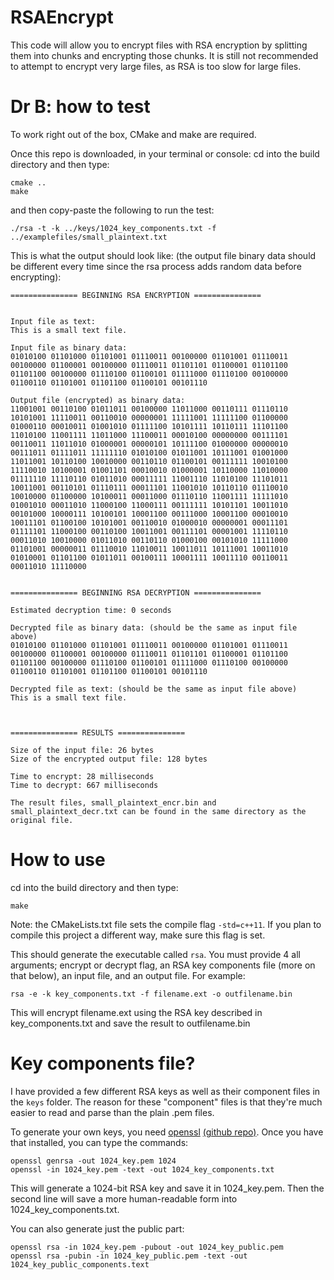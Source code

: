 # RSAEncrypt

This code will allow you to encrypt files with RSA encryption by splitting them into chunks and encrypting those chunks.
It is still not recommended to attempt to encrypt very large files, as RSA is too slow for large files.

Dr B: how to test
======================

To work right out of the box, CMake and make are required.


Once this repo is downloaded, in your terminal or console:
cd into the build directory and then type:

```
cmake ..
make
```

and then copy-paste the following to run the test:

```
./rsa -t -k ../keys/1024_key_components.txt -f ../examplefiles/small_plaintext.txt 
```

This is what the output should look like: (the output file binary data should be different every time since the rsa process adds random data before encrypting):

```
=============== BEGINNING RSA ENCRYPTION ===============


Input file as text:
This is a small text file.

Input file as binary data:
01010100 01101000 01101001 01110011 00100000 01101001 01110011 00100000 01100001 00100000 01110011 01101101 01100001 01101100 01101100 00100000 01110100 01100101 01111000 01110100 00100000 01100110 01101001 01101100 01100101 00101110 

Output file (encrypted) as binary data:
11001001 00110100 01011011 00100000 11011000 00110111 01110110 10101001 11110011 00110010 00000001 11111001 11111100 01100000 01000110 00010011 01001010 01111100 10101111 10110111 11101100 11010100 11001111 11011000 11100011 00010100 00000000 00111101 00110011 11011010 01000001 00000101 10111100 01000000 00000010 00111011 01111011 11111110 01010100 01011001 10111001 01001000 11011001 10110100 10010000 00110110 01100101 00111111 10010100 11110010 10100001 01001101 00010010 01000001 10110000 11010000 01111110 11110110 01011010 00011111 11001110 11010100 11101011 10011001 00110101 01110111 00011101 11001010 10110110 01110010 10010000 01100000 10100011 00011000 01110110 11001111 11111010 01001010 00011010 11000100 11000111 00111111 10101101 10011010 00101000 10000111 10100101 10001100 00111000 10001100 00010010 10011101 01100100 10101001 00110010 01000010 00000001 00011101 01111101 11000100 00110100 10011001 00111101 00001001 11110110 00011010 10010000 01011010 00110110 01000100 00101010 11111000 01101001 00000011 01110010 11010011 10011011 10111001 10011010 01010001 01101100 01011011 00100111 10001111 10011110 00110011 00011010 11110000 


=============== BEGINNING RSA DECRYPTION ===============

Estimated decryption time: 0 seconds

Decrypted file as binary data: (should be the same as input file above)
01010100 01101000 01101001 01110011 00100000 01101001 01110011 00100000 01100001 00100000 01110011 01101101 01100001 01101100 01101100 00100000 01110100 01100101 01111000 01110100 00100000 01100110 01101001 01101100 01100101 00101110 

Decrypted file as text: (should be the same as input file above)
This is a small text file.



=============== RESULTS ===============

Size of the input file: 26 bytes
Size of the encrypted output file: 128 bytes

Time to encrypt: 28 milliseconds
Time to decrypt: 667 milliseconds

The result files, small_plaintext_encr.bin and small_plaintext_decr.txt can be found in the same directory as the original file.
```



How to use
======================

cd into the build directory and then type:

```
make
```

Note: the CMakeLists.txt file sets the compile flag `-std=c++11`.  If you plan to compile this project a different way, make sure this flag is set.

This should generate the executable called `rsa`.  You must provide 4 all arguments; encrypt or decrypt flag, an RSA key components file (more on that below), an input file, and an output file. For example:
```
rsa -e -k key_components.txt -f filename.ext -o outfilename.bin
```
This will encrypt filename.ext using the RSA key described in key_components.txt and save the result to outfilename.bin

Key components file?
======================

I have provided a few different RSA keys as well as their component files in the `keys` folder.  The reason for these "component" files is that they're much easier to read and parse than the plain .pem files.

To generate your own keys, you need [openssl](https://www.openssl.org/) [(github repo)](https://github.com/openssl/openssl).
Once you have that installed, you can type the commands:
```
openssl genrsa -out 1024_key.pem 1024
openssl -in 1024_key.pem -text -out 1024_key_components.txt
```

This will generate a 1024-bit RSA key and save it in 1024_key.pem.
Then the second line will save a more human-readable form into 1024_key_components.txt.

You can also generate just the public part:
```
openssl rsa -in 1024_key.pem -pubout -out 1024_key_public.pem
openssl rsa -pubin -in 1024_key_public.pem -text -out 1024_key_public_components.text
```
